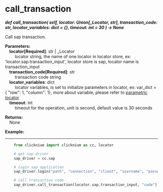 # call_transaction

***def call_transaction(
        self,
        locator: Union[_Locator, str],
        transaction_code: str,
        locator_variables: dict = {},
        timeout: int = 30
    ) -> None***  

Call sap transaction.

**Parameters:**  
    &emsp;**locator[Required]**: str | _Locator  
        &emsp;&emsp; locator string, the name of one locator in locator store, ex: 'locator.sap.transaction_input', locator store is sap, locator name is transaction_input  
    &emsp;**transaction_code[Required]**: str  
        &emsp;&emsp; transaction code string  
    &emsp;**locator_variables**: dict  
        &emsp;&emsp; locator variables, is set to initialize parameters in locator, ex: var_dict = { "row": 1,  "column": 1}, more about variable, please refer to [parametric locator](./doc/automation/parametric_locator.md)  
    &emsp;**timeout**: int  
        &emsp;&emsp; timeout for the operation, unit is second, default value is 30 seconds 

**Returns:**  
    &emsp;None

**Example:**
***
```python
    from clicknium import clicknium as cc, locator

    # get sap driver
    sap_driver = cc.sap

    # login sap application
    sap_driver.login("path", "connection", "client", "username", "password")

    # call transaction code
    sap_driver.call_transaction(locator.sap.transaction_input, "code")
```